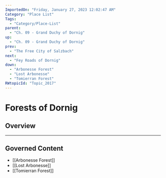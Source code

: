 ```yaml
---
ImportedOn: "Friday, January 27, 2023 12:02:47 AM"
Category: "Place List"
Tags:
  - "Category/Place-List"
parent:
  - "Ch. 09 - Grand Duchy of Dornig"
up:
  - "Ch. 09 - Grand Duchy of Dornig"
prev:
  - "The Free City of Salzbach"
next:
  - "Fey Roads of Dornig"
down:
  - "Arbonesse Forest"
  - "Lost Arbonesse"
  - "Tomierran Forest"
RWtopicId: "Topic_2017"
---
```

# Forests of Dornig
## Overview
---
## Governed Content
- [[Arbonesse Forest]]
- [[Lost Arbonesse]]
- [[Tomierran Forest]]

